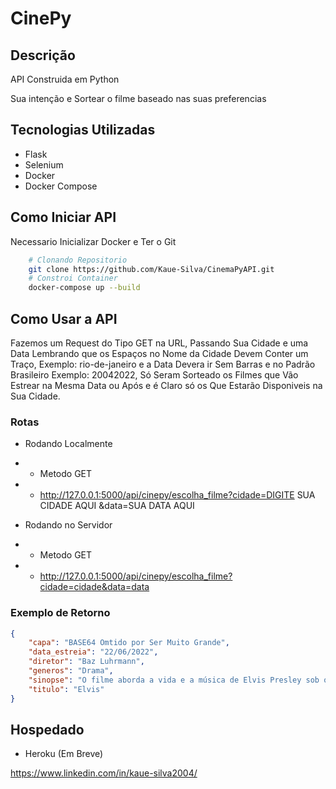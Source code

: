 # CinePy
## Descrição
API Construida em Python

Sua intenção e Sortear o filme baseado nas suas preferencias

## Tecnologias Utilizadas
- Flask
- Selenium
- Docker
- Docker Compose

## Como Iniciar API
Necessario Inicializar Docker e Ter o Git
``` bash
    # Clonando Repositorio
    git clone https://github.com/Kaue-Silva/CinemaPyAPI.git
    # Constroi Container
    docker-compose up --build
```

## Como Usar a API
Fazemos um Request do Tipo GET na URL,
Passando Sua Cidade e uma Data 
Lembrando que os Espaços no Nome da Cidade Devem Conter um Traço, Exemplo: rio-de-janeiro e 
a Data Devera ir Sem Barras e no Padrão Brasileiro Exemplo: 20042022,
Só Seram Sorteado os Filmes que Vão Estrear na Mesma Data ou Após
e é Claro só os Que Estarão Disponiveis na Sua Cidade.

### Rotas
- Rodando Localmente
- - Metodo GET
- - http://127.0.0.1:5000/api/cinepy/escolha_filme?cidade=DIGITE SUA CIDADE AQUI &data=SUA DATA AQUI

- Rodando no Servidor
- - Metodo GET
- - http://127.0.0.1:5000/api/cinepy/escolha_filme?cidade=cidade&data=data

### Exemplo de Retorno
``` JSON
{
    "capa": "BASE64 Omtido por Ser Muito Grande",
    "data_estreia": "22/06/2022",
    "diretor": "Baz Luhrmann",
    "generos": "Drama",
    "sinopse": "O filme aborda a vida e a música de Elvis Presley sob o prisma da sua tumultuada relação com seu empresário enigmático, o coronel Tom Parker. A história mergulha na complexa dinâmica entre Presley e Parker, que se estendeu por mais de 20 anos, desde a ascensão de Presley à fama até seu estrelato sem precedentes, tendo como pano de fundo a evolução da paisagem cultural e a perda da inocência na América. No centro dessa jornada está uma das pessoas mais importantes e influentes na vida de Elvis, Priscilla Presley",
    "titulo": "Elvis"
}
```



## Hospedado
- Heroku (Em Breve)

https://www.linkedin.com/in/kaue-silva2004/
